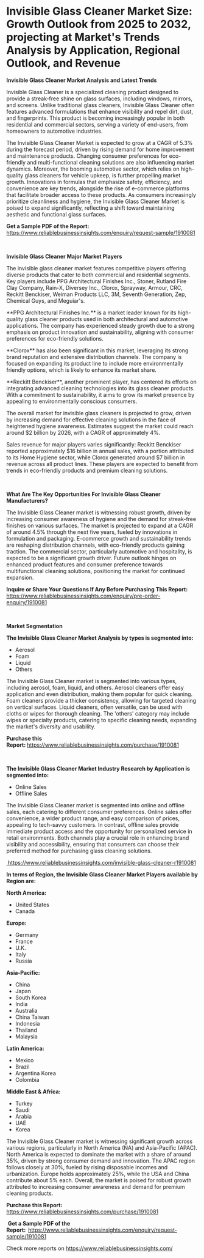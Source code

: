 <p><h1>Invisible Glass Cleaner Market Size: Growth Outlook from 2025 to 2032, projecting at Market's Trends Analysis by Application, Regional Outlook, and Revenue</h1></p><p><strong>Invisible Glass Cleaner Market Analysis and Latest Trends</strong></p>
<p><p>Invisible Glass Cleaner is a specialized cleaning product designed to provide a streak-free shine on glass surfaces, including windows, mirrors, and screens. Unlike traditional glass cleaners, Invisible Glass Cleaner often features advanced formulations that enhance visibility and repel dirt, dust, and fingerprints. This product is becoming increasingly popular in both residential and commercial sectors, serving a variety of end-users, from homeowners to automotive industries.</p><p>The Invisible Glass Cleaner Market is expected to grow at a CAGR of 5.3% during the forecast period, driven by rising demand for home improvement and maintenance products. Changing consumer preferences for eco-friendly and multi-functional cleaning solutions are also influencing market dynamics. Moreover, the booming automotive sector, which relies on high-quality glass cleaners for vehicle upkeep, is further propelling market growth. Innovations in formulas that emphasize safety, efficiency, and convenience are key trends, alongside the rise of e-commerce platforms that facilitate broader access to these products. As consumers increasingly prioritize cleanliness and hygiene, the Invisible Glass Cleaner Market is poised to expand significantly, reflecting a shift toward maintaining aesthetic and functional glass surfaces.</p></p>
<p><strong>Get a Sample PDF of the Report:&nbsp;</strong> <a href="https://www.reliablebusinessinsights.com/enquiry/request-sample/1910081?utm_campaign=3353&utm_medium=2&utm_source=Github&utm_content=ia&utm_term=01042025&utm_id=invisible-glass-cleaner">https://www.reliablebusinessinsights.com/enquiry/request-sample/1910081</a></p>
<p>&nbsp;</p>
<p><strong>Invisible Glass Cleaner Major Market Players</strong></p>
<p><p>The invisible glass cleaner market features competitive players offering diverse products that cater to both commercial and residential segments. Key players include PPG Architectural Finishes Inc., Stoner, Rutland Fire Clay Company, Rain-X, Diversey Inc., Clorox, Sprayway, Armour, CRC, Reckitt Benckiser, Weiman Products LLC, 3M, Seventh Generation, Zep, Chemical Guys, and Meguiar's.</p><p>**PPG Architectural Finishes Inc.** is a market leader known for its high-quality glass cleaner products used in both architectural and automotive applications. The company has experienced steady growth due to a strong emphasis on product innovation and sustainability, aligning with consumer preferences for eco-friendly solutions.</p><p>**Clorox** has also been significant in this market, leveraging its strong brand reputation and extensive distribution channels. The company is focused on expanding its product line to include more environmentally friendly options, which is likely to enhance its market share. </p><p>**Reckitt Benckiser**, another prominent player, has centered its efforts on integrating advanced cleaning technologies into its glass cleaner products. With a commitment to sustainability, it aims to grow its market presence by appealing to environmentally conscious consumers.</p><p>The overall market for invisible glass cleaners is projected to grow, driven by increasing demand for effective cleaning solutions in the face of heightened hygiene awareness. Estimates suggest the market could reach around $2 billion by 2026, with a CAGR of approximately 4%.</p><p>Sales revenue for major players varies significantly: Reckitt Benckiser reported approximately $16 billion in annual sales, with a portion attributed to its Home Hygiene sector, while Clorox generated around $7 billion in revenue across all product lines. These players are expected to benefit from trends in eco-friendly products and premium cleaning solutions.</p></p>
<p>&nbsp;</p>
<p><strong>What Are The Key Opportunities For Invisible Glass Cleaner Manufacturers?</strong></p>
<p><p>The Invisible Glass Cleaner market is witnessing robust growth, driven by increasing consumer awareness of hygiene and the demand for streak-free finishes on various surfaces. The market is projected to expand at a CAGR of around 4.5% through the next five years, fueled by innovations in formulation and packaging. E-commerce growth and sustainability trends are reshaping distribution channels, with eco-friendly products gaining traction. The commercial sector, particularly automotive and hospitality, is expected to be a significant growth driver. Future outlook hinges on enhanced product features and consumer preference towards multifunctional cleaning solutions, positioning the market for continued expansion.</p></p>
<p><strong>Inquire or Share Your Questions If Any Before Purchasing This Report:</strong> <a href="https://www.reliablebusinessinsights.com/enquiry/pre-order-enquiry/1910081?utm_campaign=3353&utm_medium=2&utm_source=Github&utm_content=ia&utm_term=01042025&utm_id=invisible-glass-cleaner">https://www.reliablebusinessinsights.com/enquiry/pre-order-enquiry/1910081</a></p>
<p>&nbsp;</p>
<p><strong>Market Segmentation</strong></p>
<p><strong>The Invisible Glass Cleaner Market Analysis by types is segmented into:</strong></p>
<p><ul><li>Aerosol</li><li>Foam</li><li>Liquid</li><li>Others</li></ul></p>
<p><p>The Invisible Glass Cleaner market is segmented into various types, including aerosol, foam, liquid, and others. Aerosol cleaners offer easy application and even distribution, making them popular for quick cleaning. Foam cleaners provide a thicker consistency, allowing for targeted cleaning on vertical surfaces. Liquid cleaners, often versatile, can be used with cloths or wipes for thorough cleaning. The 'others' category may include wipes or specialty products, catering to specific cleaning needs, expanding the market's diversity and usability.</p></p>
<p><strong>Purchase this Report:&nbsp;</strong><a href="https://www.reliablebusinessinsights.com/purchase/1910081?utm_campaign=3353&utm_medium=2&utm_source=Github&utm_content=ia&utm_term=01042025&utm_id=invisible-glass-cleaner">https://www.reliablebusinessinsights.com/purchase/1910081</a></p>
<p>&nbsp;</p>
<p><strong>The Invisible Glass Cleaner Market Industry Research by Application is segmented into:</strong></p>
<p><ul><li>Online Sales</li><li>Offline Sales</li></ul></p>
<p><p>The Invisible Glass Cleaner market is segmented into online and offline sales, each catering to different consumer preferences. Online sales offer convenience, a wider product range, and easy comparison of prices, appealing to tech-savvy customers. In contrast, offline sales provide immediate product access and the opportunity for personalized service in retail environments. Both channels play a crucial role in enhancing brand visibility and accessibility, ensuring that consumers can choose their preferred method for purchasing glass cleaning solutions.</p></p>
<p><a href="https://www.reliablebusinessinsights.com/invisible-glass-cleaner-r1910081?utm_campaign=3353&utm_medium=2&utm_source=Github&utm_content=ia&utm_term=01042025&utm_id=invisible-glass-cleaner">&nbsp;https://www.reliablebusinessinsights.com/invisible-glass-cleaner-r1910081</a></p>
<p><strong>In terms of Region, the Invisible Glass Cleaner Market Players available by Region are:</strong></p>
<p>
    <p> <strong> North America: </strong>
        <ul>
            <li>United States</li>
            <li>Canada</li>
        </ul>
        </p> 
    <p> <strong> Europe: </strong>
        <ul>
            <li>Germany</li>
            <li>France</li>
            <li>U.K.</li>
            <li>Italy</li>
            <li>Russia</li>
        </ul>
        </p> 
    <p> <strong> Asia-Pacific: </strong>
        <ul>
            <li>China</li>
            <li>Japan</li>
            <li>South Korea</li>
            <li>India</li>
            <li>Australia</li>
            <li>China Taiwan</li>
            <li>Indonesia</li>
            <li>Thailand</li>
            <li>Malaysia</li>
        </ul>
        </p> 
    <p> <strong> Latin America: </strong>
        <ul>
            <li>Mexico</li>
            <li>Brazil</li>
            <li>Argentina Korea</li>
            <li>Colombia</li>
        </ul>
        </p> 
    <p> <strong> Middle East & Africa: </strong>
        <ul>
            <li>Turkey</li>
            <li>Saudi</li>
            <li>Arabia</li>
            <li>UAE</li>
            <li>Korea</li>
        </ul>
    </p>
    </p>
<p><p>The Invisible Glass Cleaner market is witnessing significant growth across various regions, particularly in North America (NA) and Asia-Pacific (APAC). North America is expected to dominate the market with a share of around 35%, driven by strong consumer demand and innovation. The APAC region follows closely at 30%, fueled by rising disposable incomes and urbanization. Europe holds approximately 25%, while the USA and China contribute about 5% each. Overall, the market is poised for robust growth attributed to increasing consumer awareness and demand for premium cleaning products.</p></p>
<p><strong>Purchase this Report: </strong><a href="https://www.reliablebusinessinsights.com/purchase/1910081?utm_campaign=3353&utm_medium=2&utm_source=Github&utm_content=ia&utm_term=01042025&utm_id=invisible-glass-cleaner">https://www.reliablebusinessinsights.com/purchase/1910081</a></p>
<p>&nbsp;<strong>Get a Sample PDF of the Report:&nbsp;&nbsp;</strong><a href="https://www.reliablebusinessinsights.com/enquiry/request-sample/1910081?utm_campaign=3353&utm_medium=2&utm_source=Github&utm_content=ia&utm_term=01042025&utm_id=invisible-glass-cleaner">https://www.reliablebusinessinsights.com/enquiry/request-sample/1910081</a></p>
<p><strong></strong></p>
<p>Check more reports on <a href="https://www.reliablebusinessinsights.com/?utm_campaign=3353&utm_medium=2&utm_source=Github&utm_content=ia&utm_term=01042025&utm_id=invisible-glass-cleaner">https://www.reliablebusinessinsights.com/</a></p>